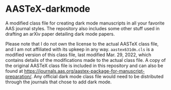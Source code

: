 # AASTeX-darkmode
A modified class file for creating dark mode manuscripts in all your favorite AAS journal styles.  The repository also includes some other stuff used in drafting an arXiv paper detailing dark mode papers.

Please note that I do not own the license to the actual AASTeX class file, and I am not affiliated with its upkeep in any way.  `aastex631dm.cls` is a modified version of this class file, last modified Mar. 29, 2022, which contains details of the modifications made to the actual class file.  A copy of the original AASTeX class file is included in this repository and can also be found at https://journals.aas.org/aastex-package-for-manuscript-preparation/. Any official dark mode class file would need to be distributed through the journals that chose to add dark mode.
